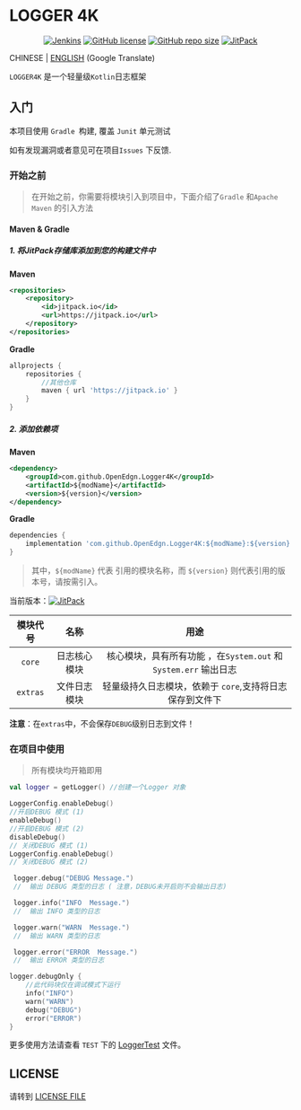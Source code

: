 # LOGGER 4K

<p style="text-align: center">
<a href="https://travis-ci.com/OpenEdgn/Logger4K" target="_blank"><img alt="Jenkins" src="https://img.shields.io/travis/OpenEdgn/Logger4K?branch=master&color=green&style=flat-square"/></a>
<a href="LICENSE"><img alt="GitHub license" src="https://img.shields.io/github/license/OpenEdgn/Logger4K?color=green&style=flat-square"></a>
<a href="#"><img alt="GitHub repo size" src="https://img.shields.io/github/repo-size/OpenEdgn/Logger4K?color=green&style=flat-square"></a>
<a href="https://jitpack.io/#OpenEdgn/Logger4K" target="_blank"> <img alt="JitPack" src="https://img.shields.io/jitpack/v/github/OpenEdgn/Logger4K?color=green&style=flat-square"></a>
</p>

CHINESE | [ENGLISH](README.md) (Google Translate)


`LOGGER4K` 是一个轻量级`Kotlin`日志框架

## 入门

本项目使用 `Gradle `构建, 覆盖 `Junit` 单元测试

如有发现漏洞或者意见可在项目`Issues` 下反馈.

### 开始之前

> 在开始之前，你需要将模块引入到项目中，下面介绍了`Gradle` 和`Apache Maven` 的引入方法

#### Maven & Gradle

##### 1. 将JitPack存储库添加到您的构建文件中

**Maven**

```xml
<repositories>
    <repository>
        <id>jitpack.io</id>
        <url>https://jitpack.io</url>
    </repository>
</repositories>
```

**Gradle**

```groovy
allprojects {
	repositories {
        //其他仓库 
		maven { url 'https://jitpack.io' }
	}
}
```

#####  2. 添加依赖项

**Maven** 

```xml
<dependency>
    <groupId>com.github.OpenEdgn.Logger4K</groupId>
    <artifactId>${modName}</artifactId>
    <version>${version}</version>
</dependency>
```

**Gradle**

```groovy
dependencies {
    implementation 'com.github.OpenEdgn.Logger4K:${modName}:${version}'
}
```

> 其中，`${modName}` 代表 引用的模块名称，而 `${version}` 则代表引用的版本号，请按需引入。

当前版本：[![JitPack](https://img.shields.io/jitpack/v/github/OpenEdgn/Logger4K?label=version&style=flat-square)](https://jitpack.io/#OpenEdgn/Logger4K)

| 模块代号 |     名称     |                               用途                               |
| :------: | :----------: | :--------------------------------------------------------------: |
|  `core`  | 日志核心模块 | 核心模块，具有所有功能 ，在`System.out` 和 `System.err` 输出日志 |
| `extras` | 文件日志模块 |     轻量级持久日志模块，依赖于 `core`,支持将日志保存到文件下     |

 **注意**：在`extras`中，不会保存`DEBUG`级别日志到文件！

###  在项目中使用

> 所有模块均开箱即用

``` kotlin
val logger = getLogger() //创建一个Logger 对象

LoggerConfig.enableDebug() 
//开启DEBUG 模式 (1)
enableDebug()
//开启DEBUG 模式 (2)
disableDebug()
// 关闭DEBUG 模式 (1)
LoggerConfig.enableDebug()
// 关闭DEBUG 模式 (2)

 logger.debug("DEBUG Message.") 
 //  输出 DEBUG 类型的日志 ( 注意，DEBUG未开启则不会输出日志)

 logger.info("INFO  Message.") 
 //  输出 INFO 类型的日志

 logger.warn("WARN  Message.") 
 //  输出 WARN 类型的日志

 logger.error("ERROR  Message.") 
 //  输出 ERROR 类型的日志

logger.debugOnly { 
    //此代码块仅在调试模式下运行
    info("INFO")
    warn("WARN")
    debug("DEBUG")
    error("ERROR")
}

```
更多使用方法请查看 `TEST` 下的 [LoggerTest](./core/src/test/kotlin/com/github/openEdgn/logger4k/LoggerTest.kt) 文件。

## LICENSE

请转到 [LICENSE FILE](./LICENSE)
